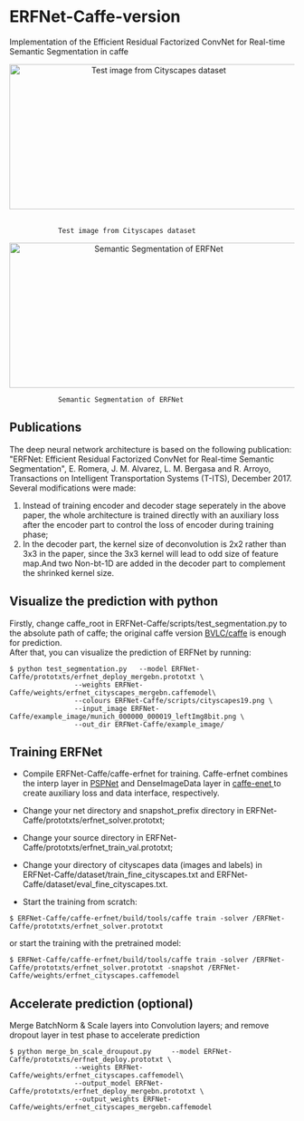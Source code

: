 # ERFNet-Caffe-version
Implementation of the Efficient Residual Factorized ConvNet for Real-time Semantic Segmentation in caffe

<div align=center><img src="https://github.com/Yuelong-Yu/ERFNet-Caffe/blob/master/example_image/munich_000000_000019_leftImg8bit.png" width="512" height="256" alt="Test image from Cityscapes dataset"/></div><br>

				Test image from Cityscapes dataset

<div align=center><img src="https://github.com/Yuelong-Yu/ERFNet-Caffe/blob/master/example_image/munich_000000_000019_leftImg8bit_erfnet.png" width="512" height="256" alt="Semantic Segmentation of ERFNet"/></div>

				Semantic Segmentation of ERFNet

## Publications<br>
The deep neural network architecture is based on the following publication:<br>
"ERFNet: Efficient Residual Factorized ConvNet for Real-time Semantic Segmentation", E. Romera, J. M. Alvarez, L. M. Bergasa and R. Arroyo, Transactions on Intelligent Transportation Systems (T-ITS), December 2017. <br>
Several modifications were made:<br>
1. Instead of training encoder and decoder stage seperately in the above paper, the whole architecture is trained directly with an auxiliary loss after the encoder part to control the loss of encoder during training phase;<br>
2. In the decoder part, the kernel size of deconvolution is 2x2 rather than 3x3 in the paper, since the 3x3 kernel will lead to odd size of feature map.And two Non-bt-1D are added in the decoder part to complement the shrinked kernel size.

## Visualize the prediction with python<br>
Firstly, change caffe_root in ERFNet-Caffe/scripts/test_segmentation.py to the absolute path of caffe; the original caffe version [BVLC/caffe](https://github.com/BVLC/caffe/) is enough for prediction.<br>
After that, you can visualize the prediction of ERFNet by running:
```
$ python test_segmentation.py 	--model ERFNet-Caffe/prototxts/erfnet_deploy_mergebn.prototxt \
				--weights ERFNet-Caffe/weights/erfnet_cityscapes_mergebn.caffemodel\
				--colours ERFNet-Caffe/scripts/cityscapes19.png \
				--input_image ERFNet-Caffe/example_image/munich_000000_000019_leftImg8bit.png \
				--out_dir ERFNet-Caffe/example_image/ 
```

## Training ERFNet<br>
- Compile ERFNet-Caffe/caffe-erfnet for training. Caffe-erfnet combines the interp layer in [PSPNet](https://github.com/hszhao/PSPNet/) and DenseImageData layer in [caffe-enet
](https://github.com/TimoSaemann/caffe-enet/tree/22d356c956cdc5e752e6d40612e4f6c60fc8f471/) to create auxiliary loss and data interface, respectively.<br>

- Change your net directory and snapshot_prefix directory in ERFNet-Caffe/prototxts/erfnet_solver.prototxt;<br>
- Change your source directory in ERFNet-Caffe/prototxts/erfnet_train_val.prototxt;<br>
- Change your directory of cityscapes data (images and labels) in ERFNet-Caffe/dataset/train_fine_cityscapes.txt and ERFNet-Caffe/dataset/eval_fine_cityscapes.txt. <br>

- Start the training from scratch:<br>
```
$ ERFNet-Caffe/caffe-erfnet/build/tools/caffe train -solver /ERFNet-Caffe/prototxts/erfnet_solver.prototxt
```
or start the training with the pretrained model:<br>
```
$ ERFNet-Caffe/caffe-erfnet/build/tools/caffe train -solver /ERFNet-Caffe/prototxts/erfnet_solver.prototxt -snapshot /ERFNet-Caffe/weights/erfnet_cityscapes.caffemodel
```

## Accelerate prediction (optional)<br>
Merge BatchNorm & Scale layers into Convolution layers; and remove dropout layer in test phase to accelerate prediction
```
$ python merge_bn_scale_droupout.py 	--model ERFNet-Caffe/prototxts/erfnet_deploy.prototxt \
				--weights ERFNet-Caffe/weights/erfnet_cityscapes.caffemodel\
				--output_model ERFNet-Caffe/prototxts/erfnet_deploy_mergebn.prototxt \
				--output_weights ERFNet-Caffe/weights/erfnet_cityscapes_mergebn.caffemodel
```
